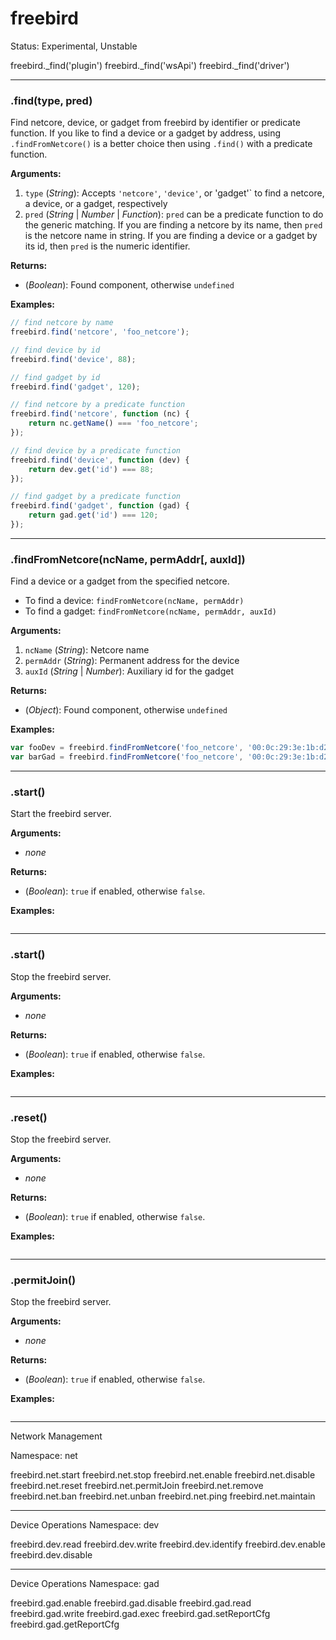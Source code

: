 # freebird

Status: Experimental, Unstable

freebird._find('plugin')
freebird._find('wsApi')
freebird._find('driver')


********************************************
<a name="API_find"></a>
### .find(type, pred)
Find netcore, device, or gadget from freebird by identifier or predicate function. If you like to find a device or a gadget by address, using `.findFromNetcore()` is a better choice then using `.find()` with a predicate function.
  
**Arguments:**  

1. `type` (_String_): Accepts `'netcore'`, `'device'`, or 'gadget'` to find a netcore, a device, or  a gadget, respectively  
2. `pred` (_String_ | _Number_ | _Function_): `pred` can be a predicate function to do the generic matching. If you are finding a netcore by its name, then `pred` is the netcore name in string. If you are finding a device or a gadget by its id, then `pred` is the numeric identifier.  

**Returns:**  

* (_Boolean_): Found component, otherwise `undefined`  

**Examples:**  
  
```js
// find netcore by name
freebird.find('netcore', 'foo_netcore');

// find device by id
freebird.find('device', 88);

// find gadget by id
freebird.find('gadget', 120);

// find netcore by a predicate function
freebird.find('netcore', function (nc) {
    return nc.getName() === 'foo_netcore';
});

// find device by a predicate function
freebird.find('device', function (dev) {
    return dev.get('id') === 88;
});

// find gadget by a predicate function
freebird.find('gadget', function (gad) {
    return gad.get('id') === 120;
});

```

********************************************
<a name="API_findFromNetcore"></a>
### .findFromNetcore(ncName, permAddr[, auxId])
Find a device or a gadget from the specified netcore.  
* To find a device: `findFromNetcore(ncName, permAddr)`
* To find a gadget: `findFromNetcore(ncName, permAddr, auxId)`
  
**Arguments:**  

1. `ncName` (_String_): Netcore name  
2. `permAddr` (_String_): Permanent address for the device
2. `auxId` (_String_ | _Number_): Auxiliary id for the gadget

**Returns:**  

* (_Object_): Found component, otherwise `undefined`  

**Examples:**  
  
```js
var fooDev = freebird.findFromNetcore('foo_netcore', '00:0c:29:3e:1b:d2');
var barGad = freebird.findFromNetcore('foo_netcore', '00:0c:29:3e:1b:d2', 'humidity/2');
```


********************************************
<a name="API_start"></a>
### .start()
Start the freebird server.  
  
**Arguments:**  

* _none_

**Returns:**  

* (_Boolean_): `true` if enabled, otherwise `false`.  

**Examples:**  
  
```js
```

********************************************
<a name="API_stop"></a>
### .start()
Stop the freebird server.  
  
**Arguments:**  

* _none_

**Returns:**  

* (_Boolean_): `true` if enabled, otherwise `false`.  

**Examples:**  
  
```js
```
********************************************
<a name="API_reset"></a>
### .reset()
Stop the freebird server.  
  
**Arguments:**  

* _none_

**Returns:**  

* (_Boolean_): `true` if enabled, otherwise `false`.  

**Examples:**  
  
```js
```
********************************************
<a name="API_permitJoin"></a>
### .permitJoin()
Stop the freebird server.  
  
**Arguments:**  

* _none_

**Returns:**  

* (_Boolean_): `true` if enabled, otherwise `false`.  

**Examples:**  
  
```js
```

********************************************
Network Management

Namespace: net

freebird.net.start
freebird.net.stop
freebird.net.enable
freebird.net.disable
freebird.net.reset
freebird.net.permitJoin
freebird.net.remove
freebird.net.ban
freebird.net.unban
freebird.net.ping
freebird.net.maintain

********************************************
Device Operations
Namespace: dev

freebird.dev.read
freebird.dev.write
freebird.dev.identify
freebird.dev.enable
freebird.dev.disable

********************************************
Device Operations
Namespace: gad

freebird.gad.enable
freebird.gad.disable
freebird.gad.read
freebird.gad.write
freebird.gad.exec
freebird.gad.setReportCfg
freebird.gad.getReportCfg